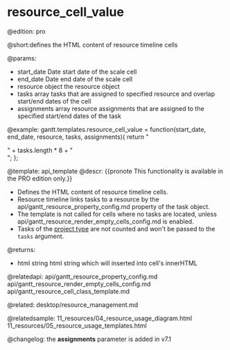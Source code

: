 resource_cell_value
=============

@edition: pro


@short:defines the HTML content of resource timeline cells 
	
@params:
- start_date	Date			start date of the scale cell  
- end_date		Date			end date of the scale cell
- resource		object	 		the resource object
- tasks			array			tasks that are assigned to specified resource and overlap start/end dates of the cell
- assignments	array		resource assignments that are assigned to the specified start/end dates of the task

@example:
gantt.templates.resource_cell_value = function(start_date, end_date, resource, tasks,
	assignments){
	return "<div>" + tasks.length * 8 + "</div>";
};

@template:	api_template
@descr:
{{pronote This functionality is available in the PRO edition only.}}

- Defines the HTML content of resource timeline cells.
- Resource timeline links tasks to a resource by the api/gantt_resource_property_config.md property of the task object.
- The template is not called for cells where no tasks are located, unless api/gantt_resource_render_empty_cells_config.md is enabled.
- Tasks of the [project type](api/gantt_types_config.md) are not counted and won't be passed to the `tasks` argument.


@returns:
- html		string		html string which will inserted into cell's innerHTML

@relatedapi:
api/gantt_resource_property_config.md
api/gantt_resource_render_empty_cells_config.md
api/gantt_resource_cell_class_template.md

@related: desktop/resource_management.md

@relatedsample:
11_resources/04_resource_usage_diagram.html
11_resources/05_resource_usage_templates.html

@changelog: the **assignments** parameter is added in v7.1